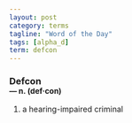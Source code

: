 ```yaml
---
layout: post
category: terms
tagline: "Word of the Day"
tags: [alpha_d]
term: defcon
---
```


<h3>Defcon<br/> <small>&mdash; n. (def<span>&middot;</span>con)</small></h3>
<p><ol><li>a hearing-impaired criminal</li>
</ol></p>

